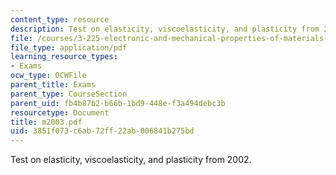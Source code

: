 ```yaml
---
content_type: resource
description: Test on elasticity, viscoelasticity, and plasticity from 2002.
file: /courses/3-225-electronic-and-mechanical-properties-of-materials-fall-2007/3851f073c6ab72ff22ab006841b275bd_m2003.pdf
file_type: application/pdf
learning_resource_types:
- Exams
ocw_type: OCWFile
parent_title: Exams
parent_type: CourseSection
parent_uid: fb4b87b2-b66b-1bd9-448e-f3a494debc3b
resourcetype: Document
title: m2003.pdf
uid: 3851f073-c6ab-72ff-22ab-006841b275bd
---
```

Test on elasticity, viscoelasticity, and plasticity from 2002.

